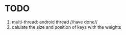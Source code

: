 # TODO
1. multi-thread: android thread
   //have done//
2. calulate the size and position of keys with the weights
